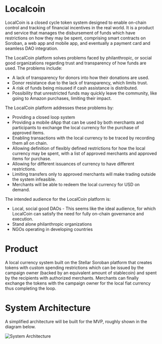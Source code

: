 # Localcoin
LocalCoin is a closed cycle token system designed to enable on-chain control and tracking of financial incentives in the real world. It is a product and service that manages the disbursement of funds which have restrictions on how they may be spent, comprising smart contracts on Soroban, a web app and mobile app, and eventually a payment card and seamless DAO integration.

The LocalCoin platform solves problems faced by philanthropic, or social good organizations regarding trust and transparency of how funds are used. The problems include:

* A lack of transparency for donors into how their donations are used.
* Donor resistance due to the lack of transparency, which limits trust.
* A risk of funds being misused if cash assistance is distributed.
* Possibility that unrestricted funds may quickly leave the community, like going to Amazon purchases, limiting their impact.

The LocalCoin platform addresses these problems by:

* Providing a closed loop system
* Providing a mobile dApp that can be used by both merchants and participants to exchange the local currency for the purchase of approved items.
* Enabling transactions with the local currency to be traced by recording them all on chain.
* Allowing definition of flexibly defined restrictions for how the local currency may be spent, with a list of approved merchants and approved items for purchase.
* Allowing for different issuances of currency to have different restrictions.
* Limiting transfers only to approved merchants will make trading outside the system infeasible.
* Merchants will be able to redeem the local currency for USD on demand.

The intended audience for the LocalCoin platform is:

* Local, social good DAOs - This seems like the ideal audience, for which LocalCoin can satisfy the need for fully on-chain governance and execution.
* Stand alone philanthropic organizations
* NGOs operating in developing countries


# Product
A local currency system built on the Stellar Soroban platform that creates tokens with custom
spending restrictions which can be issued by the campaign owner (backed by an equivalent
amount of stablecoin) and spent by the recipients with authorized merchants. Merchants can
finally exchange the tokens with the campaign owner for the local fiat currency thus completing
the loop.

# System Architecture
A simplified architecture will be built for the MVP, roughly shown in the diagram below.

![System Architecture](http://https://github.com/venture-23/localcoin/tree/main/../../../../../../../contracts/system_architecture_localcoin.png)





 

